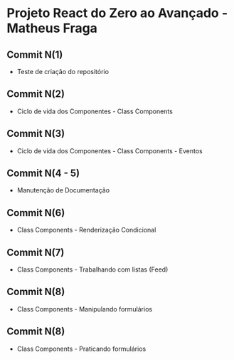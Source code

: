 # Projeto React do Zero ao Avançado - Matheus Fraga

## Commit N(1)
- Teste de criação do repositório

## Commit N(2)
- Ciclo de vida dos Componentes - Class Components

## Commit N(3)
- Ciclo de vida dos Componentes - Class Components - Eventos

## Commit N(4 - 5)
- Manutenção de Documentação

## Commit N(6)
- Class Components - Renderização Condicional

## Commit N(7)
- Class Components - Trabalhando com listas (Feed)

## Commit N(8)
- Class Components - Manipulando formulários 

## Commit N(8)
- Class Components - Praticando formulários 